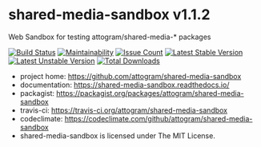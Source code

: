 # shared-media-sandbox v1.1.2

Web Sandbox for testing attogram/shared-media-* packages 

[![Build Status](https://travis-ci.org/attogram/shared-media-sandbox.svg?branch=master)](https://travis-ci.org/attogram/shared-media-sandbox)
[![Maintainability](https://api.codeclimate.com/v1/badges/495c792e36f498fed6ef/maintainability)](https://codeclimate.com/github/attogram/shared-media-sandbox/maintainability)
[![Issue Count](https://codeclimate.com/github/attogram/shared-media-sandbox/badges/issue_count.svg)](https://codeclimate.com/github/attogram/shared-media-sandbox)
[![Latest Stable Version](https://poser.pugx.org/attogram/shared-media-sandbox/v/stable)](https://packagist.org/packages/attogram/shared-media-sandbox)
[![Latest Unstable Version](https://poser.pugx.org/attogram/shared-media-sandbox/v/unstable)](https://packagist.org/packages/attogram/shared-media-sandbox)
[![Total Downloads](https://poser.pugx.org/attogram/shared-media-sandbox/downloads)](https://packagist.org/packages/attogram/shared-media-sandbox)

* project home: https://github.com/attogram/shared-media-sandbox
* documentation: https://shared-media-sandbox.readthedocs.io/
* packagist: https://packagist.org/packages/attogram/shared-media-sandbox
* travis-ci: https://travis-ci.org/attogram/shared-media-sandbox
* codeclimate: https://codeclimate.com/github/attogram/shared-media-sandbox
* shared-media-sandbox is licensed under The MIT License.
